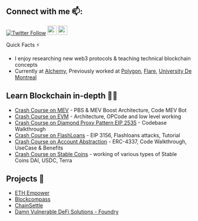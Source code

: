 ## Connect with me 📫:
[![Twitter Follow](https://img.shields.io/twitter/follow/uttam_singhk.svg?style=social)](https://twitter.com/uttam_singhk)
<a href="https://www.linkedin.com/in/uttam-singh/"><img src="https://img.shields.io/badge/linkedin-%230077B5.svg?&style=for-the-badge&logo=linkedin&logoColor=white" height=25></a> 
<a href="https://www.youtube.com/channel/UCKbY9fHz4y_tt2lWSe9bUJw"><img src="https://img.shields.io/badge/youtube-%2312100E.svg?&style=for-the-badge&logo=youtube&logoColor=red" height=25></a> 

Quick Facts ⚡️
- I enjoy researching new web3 protocols & teaching technical blockchain concepts
- Currently at [Alchemy](https://www.alchemy.com/), Previously worked at [Polygon](https://polygon.technology/), [Flare](https://flare.network/), [University De Montreal](https://www.polymtl.ca/en/)

## Learn Blockchain in-depth 👨‍💻
* [Crash Course on MEV](https://youtu.be/hVWLOdruHhw) - PBS & MEV Boost Architecture, Code MEV Bot
* [Crash Course on EVM](https://youtu.be/8p7RKYJ9AF0) - Architecture, OPCode and low level working
* [Crash Course on Diamond Proxy Pattern EIP 2535](https://youtu.be/e6WCbOyK7FA?si=OLrA1uy08mLoKXpa) - Codebase Walkthrough
* [Crash Course on FlashLoans](https://youtu.be/hcy1UwBdJCs) - EIP 3156, Flashloans attacks, Tutorial
* [Crash Course on Account Abstraction](https://youtu.be/1pE261Tbjcc)  - ERC-4337, Code Walkthrough, UseCase & Benefits
* [Crash Course on Stable Coins](https://youtu.be/xLixcEiRZNA) - working of various types of Stable Coins DAI, USDC, Terra                                        
  

## Projects 💼
* [ETH Empower](https://github.com/Uttam-Singhh/ETHEmpower)
* [Blockcompass](https://github.com/yorku-ease/blockcompass)
* [ChainSettle](https://github.com/Uttam-Singhh/ChainSettle)
* [Damn Vulnerable DeFi Solutions - Foundry](https://github.com/Uttam-Singhh/Damn-Vulnerable-DeFi-Solutions-Foundry-Solidity)


